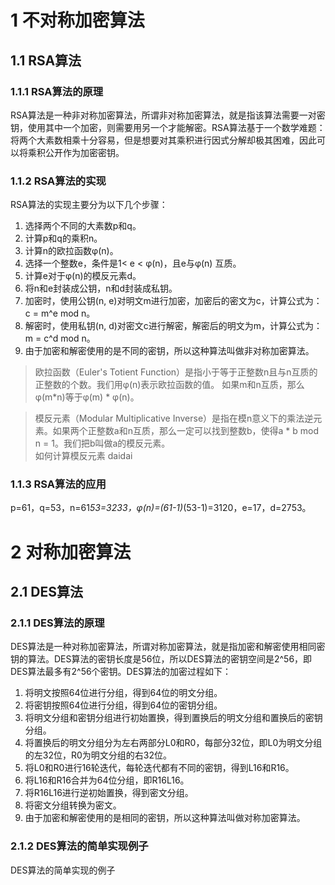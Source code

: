# 1  不对称加密算法
## 1.1  RSA算法
### 1.1.1  RSA算法的原理
RSA算法是一种非对称加密算法，所谓非对称加密算法，就是指该算法需要一对密钥，使用其中一个加密，则需要用另一个才能解密。RSA算法基于一个数学难题：将两个大素数相乘十分容易，但是想要对其乘积进行因式分解却极其困难，因此可以将乘积公开作为加密密钥。
### 1.1.2  RSA算法的实现
RSA算法的实现主要分为以下几个步骤：
1. 选择两个不同的大素数p和q。
2. 计算p和q的乘积n。
3. 计算n的欧拉函数φ(n)。
4. 选择一个整数e，条件是1< e < φ(n)，且e与φ(n) 互质。
5. 计算e对于φ(n)的模反元素d。
6. 将n和e封装成公钥，n和d封装成私钥。
7. 加密时，使用公钥(n, e)对明文m进行加密，加密后的密文为c，计算公式为：c = m^e mod n。
8. 解密时，使用私钥(n, d)对密文c进行解密，解密后的明文为m，计算公式为：m = c^d mod n。
9. 由于加密和解密使用的是不同的密钥，所以这种算法叫做非对称加密算法。

>欧拉函数（Euler's Totient Function）是指小于等于正整数n且与n互质的正整数的个数。我们用φ(n)表示欧拉函数的值。 如果m和n互质，那么φ(m*n)等于φ(m) * φ(n)。

>模反元素（Modular Multiplicative Inverse）是指在模n意义下的乘法逆元素。如果两个正整数a和n互质，那么一定可以找到整数b，使得a * b mod n = 1。我们把b叫做a的模反元素。  
>如何计算模反元素  daidai

### 1.1.3  RSA算法的应用
p=61，q=53，n=61*53=3233，φ(n)=(61-1)*(53-1)=3120，e=17，d=2753。


#  2 对称加密算法
## 2.1  DES算法
### 2.1.1  DES算法的原理
DES算法是一种对称加密算法，所谓对称加密算法，就是指加密和解密使用相同密钥的算法。DES算法的密钥长度是56位，所以DES算法的密钥空间是2^56，即DES算法最多有2^56个密钥。DES算法的加密过程如下：
1. 将明文按照64位进行分组，得到64位的明文分组。
2. 将密钥按照64位进行分组，得到64位的密钥分组。
3. 将明文分组和密钥分组进行初始置换，得到置换后的明文分组和置换后的密钥分组。
4. 将置换后的明文分组分为左右两部分L0和R0，每部分32位，即L0为明文分组的左32位，R0为明文分组的右32位。
5. 将L0和R0进行16轮迭代，每轮迭代都有不同的密钥，得到L16和R16。
6. 将L16和R16合并为64位分组，即R16L16。
7. 将R16L16进行逆初始置换，得到密文分组。
8. 将密文分组转换为密文。
9. 由于加密和解密使用的是相同的密钥，所以这种算法叫做对称加密算法。

### 2.1.2 DES算法的简单实现例子
DES算法的简单实现的例子
 